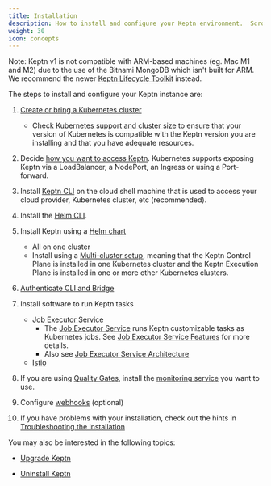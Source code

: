 ```yaml
---
title: Installation
description: How to install and configure your Keptn environment.  Scroll down for a reference list of tasks.
weight: 30
icon: concepts
---
```


Note: Keptn v1 is not compatible with ARM-based machines (eg. Mac M1 and M2) due to the use of the Bitnami MongoDB which isn't built for ARM. We recommend the newer [Keptn Lifecycle Toolkit](https://lifecycle.keptn.sh) instead.

The steps to install and configure your Keptn instance are:

1. [Create or bring a Kubernetes cluster](k8s/)
    * Check [Kubernetes support and cluster size](k8s-support/)
    to ensure that your version of Kubernetes is compatible
    with the Keptn version you are installing
    and that you have adequate resources.

2. Decide [how you want to access Keptn](access/).
   Kubernetes supports exposing Keptn via a LoadBalancer, a NodePort, an Ingress
   or using a Port-forward.

3. Install [Keptn CLI](cli-install/) on the cloud shell machine
   that is used to access your cloud provider, Kubernetes cluster, etc (recommended).

4. Install the [Helm CLI](https://helm.sh).

5. Install Keptn using a [Helm chart](helm-install/)
    * All on one cluster
    * Install using a [Multi-cluster setup](multi-cluster/),
    meaning that the Keptn Control Plane is installed in one Kubernetes cluster
    and the Keptn Execution Plane is installed in one or more other Kubernetes clusters.

5. [Authenticate CLI and Bridge](authenticate-cli-bridge/)

6. Install software to run Keptn tasks
    * [Job Executor Service](https://github.com/keptn-contrib/job-executor-service/blob/main/docs/INSTALL.md)
        * The [Job Executor Service](https://github.com/keptn-contrib/job-executor-service)
         runs Keptn customizable tasks as Kubernetes jobs.
         See [Job Executor Service Features](https://github.com/keptn-contrib/job-executor-service/blob/main/docs/FEATURES.md) for more details.
        * Also see [Job Executor Service Architecture](https://github.com/keptn-contrib/job-executor-service/blob/main/docs/ARCHITECTURE.md#example-configuration)
    * [Istio](istio/)

7. If you are using [Quality Gates](../concepts/quality_gates/),
   install the [monitoring service](monitoring/) you want to use.

8. Configure [webhooks](webhook_service/) (optional)

9. If you have problems with your installation,
   check out the hints in [Troubleshooting the installation](troubleshooting/)

You may also be interested in the following topics:

* [Upgrade Keptn](upgrade/)

* [Uninstall Keptn](uninstall/)
